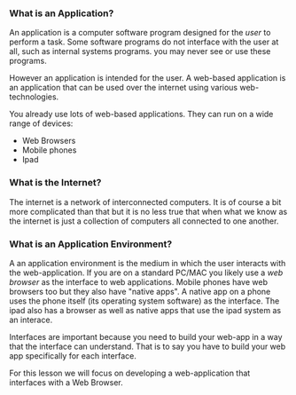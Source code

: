 ### What is an Application?

An application is a computer software program designed for the _user_ to perform a task.
Some software programs do not interface with the user at all, such as internal systems programs. you may never see or use these programs.
  
However an application is intended for the user.
A web-based application is an application that can be used over the internet using various web-technologies.

You already use lots of web-based applications. They can run on a wide range of devices:
  
- Web Browsers
- Mobile phones
- Ipad

### What is the Internet?

The internet is a network of interconnected computers. It is of course a bit more complicated than that
but it is no less true that when what we know as the internet is just a collection of computers all connected to one another.

### What is an Application Environment?

A an application environment is the medium in which the user interacts with the web-application.
If you are on a standard PC/MAC you likely use a _web browser_ as the interface to web applications.
Mobile phones have web browsers too but they also have "native apps".
A native app on a phone uses the phone itself (its operating system software) as the interface.
The ipad also has a browser as well as native apps that use the ipad system as an interace.

Interfaces are important because you need to build your web-app in a way that the interface can understand.
That is to say you have to build your web app specifically for each interface.

For this lesson we will focus on developing a web-application that interfaces with a Web Browser.
